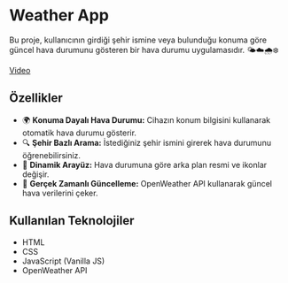 # Weather App

Bu proje, kullanıcının girdiği şehir ismine veya bulunduğu konuma göre güncel hava durumunu gösteren bir hava durumu uygulamasıdır. 🌤️☁️🌧️❄️

[Video](https://github.com/elifdev/weather/blob/main/readme/weather1.mp4)



## Özellikler

- 🌍 **Konuma Dayalı Hava Durumu:** Cihazın konum bilgisini kullanarak otomatik hava durumu gösterir.
- 🔍 **Şehir Bazlı Arama:** İstediğiniz şehir ismini girerek hava durumunu öğrenebilirsiniz.
- 🎨 **Dinamik Arayüz:** Hava durumuna göre arka plan resmi ve ikonlar değişir.
- 📡 **Gerçek Zamanlı Güncelleme:** OpenWeather API kullanarak güncel hava verilerini çeker.

## Kullanılan Teknolojiler

- HTML
- CSS
- JavaScript (Vanilla JS)
- OpenWeather API

